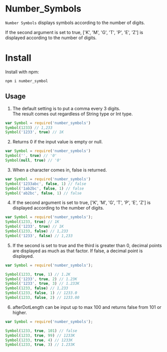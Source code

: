 # Number_Symbols

`Number Symbols` displays symbols according to the number of digits.

If the second argument is set to true, ['K', 'M', 'G', 'T', 'P', 'E', 'Z'] is displayed according to the number of digits.

# Install
Install with npm:
```
npm i number_symbol
```

## Usage

1. The default setting is to put a comma every 3 digits.<br>
   The result comes out regardless of String type or Int type.
```js
var Symbol = require('number_symbols')
Symbol(1233) // 1,233
Symbol('1233', true) // 1K
```
2. Returns 0 if the input value is empty or null.
```js
var Symbol = require('number_symbols')
Symbol('', true) // '0'
Symbol(null, true) // '0'
```
3. When a character comes in, false is returned.
```js
var Symbol = require('number_symbols')
Symbol('1233abc', false, 1) // false
Symbol('1ab2bc', false, 1) // false
Symbol('ab2bc', false, 1) // false
```
4. If the second argument is set to true, ['K', 'M', 'G', 'T', 'P', 'E', 'Z'] is displayed according to the number of digits.
```js
var Symbol = require('number_symbols');
Symbol(1233, true) // 1K
Symbol('1233', true) // 1K
Symbol(1233, false) // 1,233
Symbol('1233', false) // 1,233
```
5. If the second is set to true and the third is greater than 0, decimal points are displayed as much as that factor. If false, a decimal point is displayed.
```js
var Symbol = require('number_symbols');

Symbol(1233, true, 1) // 1.2K
Symbol('1233', true, 2) // 1.23K
Symbol('1233', true, 3) // 1.233K
Symbol(1233, false) // 1,233
Symbol(1233, false, 1) // 1233.0
Symbol(1233, false, 2) // 1233.00
```
6. afterDotLength can be input up to max 100 and returns false from 101 or higher.
```js
var Symbol = require('number_symbols');

Symbol(1233, true, 101) // false
Symbol(1233, true, 99) // 1233K
Symbol(1233, true, 4) // 1233K
Symbol(1233, true, 3) // 1.233K
```